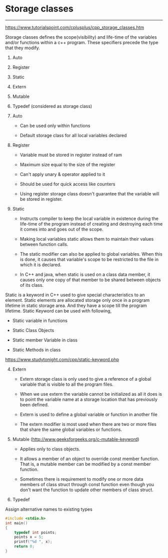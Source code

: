 # Storage classes

---

<https://www.tutorialspoint.com/cplusplus/cpp_storage_classes.htm>

Storage classes defines the scope(visibility) and life-time of the variables and/or functions within a c++ program. These specifiers precede the type that they modify.

1. Auto

2. Register

3. Static

4. Extern

5. Mutable

6. Typedef (considered as storage class)

1. Auto

   - Can be used only within functions

   - Default storage class for all local variables declared

2. Register

   - Variable must be stored in register instead of ram

   - Maximum size equal to the size of the register

   - Can't apply unary & operator applied to it

   - Should be used for quick access like counters

   - Using register storage class doesn't guarantee that the variable will be stored in register.

3. Static

   - Instructs compiler to keep the local variable in existence during the life-time of the program instead of creating and destroying each time it comes into and goes out of the scope.

   - Making local variables static allows them to maintain their values between function calls.

   - The static modifier can also be applied to global variables. When this is done, it causes that variable's scope to be restricted to the file in which it is declared.

   - In C++ and java, when static is used on a class data member, it causes only one copy of that member to be shared between objects of its class.

Static is a keyword in C++ used to give special characteristics to an element. Static elements are allocated storage only once in a program lifetime in static storage area. And they have a scope till the program lifetime. Static Keyword can be used with following,

- Static variable in functions

- Static Class Objects

- Static member Variable in class

- Static Methods in class

<https://www.studytonight.com/cpp/static-keyword.php>

4. Extern

   - Extern storage class is only used to give a reference of a global variable that is visible to all the program files.

   - When we use extern the variable cannot be initialized as all it does is to point the variable name at a storage location that has previously been defined.

   - Extern is used to define a global variable or function in another file

   - The extern modifier is most used when there are two or more files that share the same global variables or functions.

5. Mutable (<http://www.geeksforgeeks.org/c-mutable-keyword>)

   - Applies only to class objects.

   - It allows a member of an object to override const member function. That is, a mutable member can be modified by a const member function.

   - Sometimes there is requirement to modify one or more data members of class struct through const function even though you don't want the function to update other members of class struct.

6. Typedef

Assign alternative names to existing types

```c++
#include <stdio.h>
int main()
{
    typedef int points;
    points x = 5;
    printf("%d ", x);
    return 0;
}
```
